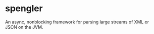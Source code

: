 spengler
========

An async, nonblocking framework for parsing large streams of XML or JSON on the JVM.
